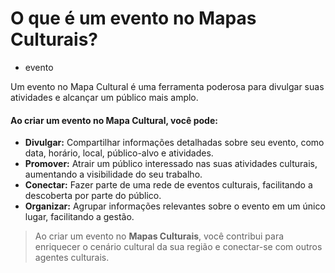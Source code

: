 # O que é um evento no Mapas Culturais?

- evento

Um evento no Mapa Cultural é uma ferramenta poderosa para divulgar suas atividades e alcançar um público mais amplo.



#### **Ao criar um evento no Mapa Cultural, você pode:**

* **Divulgar:** Compartilhar informações detalhadas sobre seu evento, como data, horário, local, público-alvo e atividades.
* **Promover:** Atrair um público interessado nas suas atividades culturais, aumentando a visibilidade do seu trabalho.
* **Conectar:** Fazer parte de uma rede de eventos culturais, facilitando a descoberta por parte do público.
* **Organizar:** Agrupar informações relevantes sobre o evento em um único lugar, facilitando a gestão.

> Ao criar um evento no **Mapas Culturais**, você contribui para enriquecer o cenário cultural da sua região e conectar-se com outros agentes culturais.